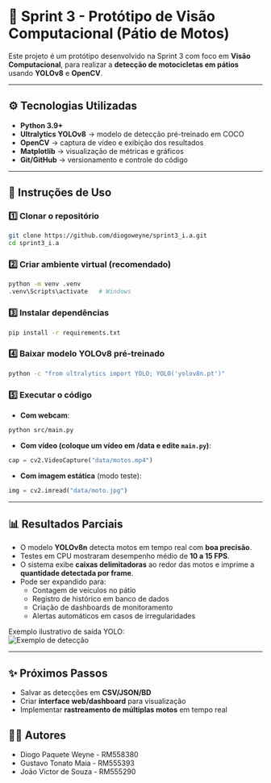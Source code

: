 # 🚀 Sprint 3 - Protótipo de Visão Computacional (Pátio de Motos)

Este projeto é um protótipo desenvolvido na Sprint 3 com foco em **Visão Computacional**, para realizar a **detecção de motocicletas em pátios** usando **YOLOv8** e **OpenCV**.

---

## ⚙️ Tecnologias Utilizadas

- **Python 3.9+**
- **Ultralytics YOLOv8** → modelo de detecção pré-treinado em COCO
- **OpenCV** → captura de vídeo e exibição dos resultados
- **Matplotlib** → visualização de métricas e gráficos
- **Git/GitHub** → versionamento e controle do código

---

## 🚀 Instruções de Uso

### 1️⃣ Clonar o repositório
```bash
git clone https://github.com/diogoweyne/sprint3_i.a.git
cd sprint3_i.a
```

### 2️⃣ Criar ambiente virtual (recomendado)
```bash
python -m venv .venv
.venv\Scripts\activate   # Windows
```

### 3️⃣ Instalar dependências
```bash
pip install -r requirements.txt
```

### 4️⃣ Baixar modelo YOLOv8 pré-treinado
```bash
python -c "from ultralytics import YOLO; YOLO('yolov8n.pt')"
```

### 5️⃣ Executar o código
- **Com webcam**:
```bash
python src/main.py
```

- **Com vídeo (coloque um vídeo em /data e edite `main.py`)**:
```python
cap = cv2.VideoCapture("data/motos.mp4")
```

- **Com imagem estática** (modo teste):
```python
img = cv2.imread("data/moto.jpg")
```

---

## 📊 Resultados Parciais

- O modelo **YOLOv8n** detecta motos em tempo real com **boa precisão**.  
- Testes em CPU mostraram desempenho médio de **10 a 15 FPS**.  
- O sistema exibe **caixas delimitadoras** ao redor das motos e imprime a **quantidade detectada por frame**.  
- Pode ser expandido para:
  - Contagem de veículos no pátio
  - Registro de histórico em banco de dados
  - Criação de dashboards de monitoramento
  - Alertas automáticos em casos de irregularidades  

Exemplo ilustrativo de saída YOLO:  
![Exemplo de detecção](https://github.com/ultralytics/assets/raw/main/im/detect.jpg)

---

## ✨ Próximos Passos

- Salvar as detecções em **CSV/JSON/BD**  
- Criar **interface web/dashboard** para visualização  
- Implementar **rastreamento de múltiplas motos** em tempo real  

## 👨‍💻 Autores
- Diogo Paquete Weyne - RM558380
- Gustavo Tonato Maia - RM555393
- João Victor de Souza - RM555290

